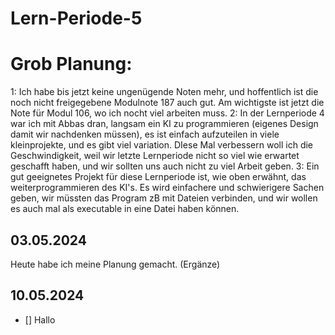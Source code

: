 # Lern-Periode-5

# Grob Planung:

1: Ich habe bis jetzt keine ungenügende Noten mehr, und hoffentlich ist die noch nicht freigegebene Modulnote 187 auch gut. Am wichtigste ist jetzt die Note für Modul 106, wo ich nocht viel arbeiten muss.
2: In der Lernperiode 4 war ich mit Abbas dran, langsam ein KI zu programmieren (eigenes Design damit wir nachdenken müssen), es ist einfach aufzuteilen in viele kleinprojekte, und es gibt viel variation. DIese Mal verbessern woll ich die Geschwindigkeit, weil wir letzte Lernperiode nicht so viel wie erwartet geschafft haben, und wir sollten uns auch nicht zu viel Arbeit geben.
3: Ein gut geeignetes Projekt für diese Lernperiode ist, wie oben erwähnt, das weiterprogrammieren des KI's. Es wird einfachere und schwierigere Sachen geben, wir müssten das Program zB mit Dateien verbinden, und wir wollen es auch mal als executable in eine Datei haben können.

## 03.05.2024

Heute habe ich meine Planung gemacht. (Ergänze)

## 10.05.2024

- [] Hallo
